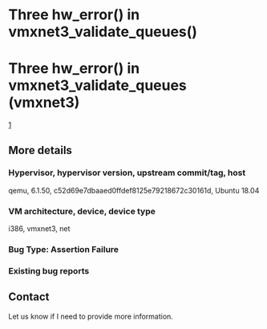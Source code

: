 # Three hw_error() in vmxnet3_validate_queues()

# Three hw_error() in vmxnet3_validate_queues (vmxnet3)

[1](https://bugs.launchpad.net/qemu/+bug/1890160)
## More details

### Hypervisor, hypervisor version, upstream commit/tag, host

qemu, 6.1.50, c52d69e7dbaaed0ffdef8125e79218672c30161d, Ubuntu 18.04

### VM architecture, device, device type

i386, vmxnet3, net

### Bug Type: Assertion Failure

### Existing bug reports


## Contact

Let us know if I need to provide more information.
